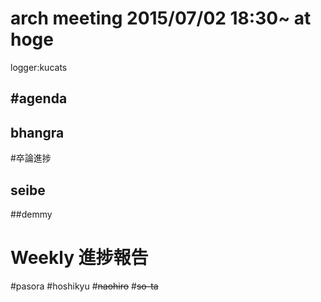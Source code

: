 
arch meeting 2015/07/02 18:30~ at hoge
=====
logger:kucats

#agenda
------

## bhangra

#卒論進捗
## seibe

##demmy

# Weekly 進捗報告

#pasora
#hoshikyu
#~~naohiro~~
#~~so-ta~~
